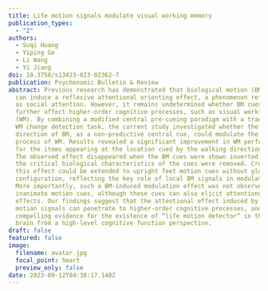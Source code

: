```yaml
---
title: Life motion signals modulate visual working memory
publication_types:
  - "2"
authors:
  - Suqi Huang
  - Yiping Ge
  - Li Wang
  - Yi Jiang
doi: 10.3758/s13423-023-02362-7
publication: Psychonomic Bulletin & Review
abstract: Previous research has demonstrated that biological motion (BM) cues
  can induce a reflexive attentional orienting effect, a phenomenon referred to
  as social attention. However, it remains undetermined whether BM cues can
  further affect higher-order cognitive processes, such as visual working memory
  (WM). By combining a modified central pre-cueing paradigm with a traditional
  WM change detection task, the current study investigated whether the walking
  direction of BM, as a non-predictive central cue, could modulate the encoding
  process of WM. Results revealed a significant improvement in WM performance
  for the items appearing at the location cued by the walking direction of BM.
  The observed effect disappeared when the BM cues were shown inverted, or when
  the critical biological characteristics of the cues were removed. Crucially,
  this effect could be extended to upright feet motion cues without global
  configuration, reflecting the key role of local BM signals in modulating WM.
  More importantly, such a BM-induced modulation effect was not observed with
  inanimate motion cues, although these cues can also elicit attentional
  effects. Our findings suggest that the attentional effect induced by life
  motion signals can penetrate to higher-order cognitive processes, and provide
  compelling evidence for the existence of “life motion detector” in the human
  brain from a high-level cognitive function perspective.
draft: false
featured: false
image:
  filename: avatar.jpg
  focal_point: Smart
  preview_only: false
date: 2023-09-12T04:38:17.148Z
---
```

